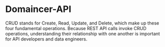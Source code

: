 # Domaincer-API
CRUD stands for Create, Read, Update, and Delete, which make up these four fundamental operations. Because REST API calls invoke CRUD operations, understanding their relationship with one another is important for API developers and data engineers.
